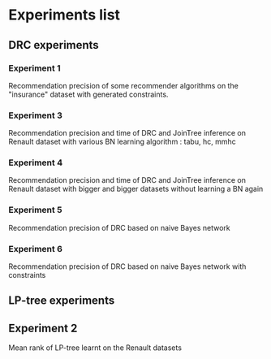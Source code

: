 # Experiments list

## DRC experiments

### Experiment 1

Recommendation precision of some recommender algorithms on the "insurance" dataset with generated constraints.

### Experiment 3

Recommendation precision and time of DRC and JoinTree inference on Renault dataset with various BN learning algorithm : tabu, hc, mmhc

### Experiment 4

Recommendation precision and time of DRC and JoinTree inference on Renault dataset with bigger and bigger datasets without learning a BN again

### Experiment 5

Recommendation precision of DRC based on naive Bayes network

### Experiment 6

Recommendation precision of DRC based on naive Bayes network with constraints

## LP-tree experiments

## Experiment 2

Mean rank of LP-tree learnt on the Renault datasets
